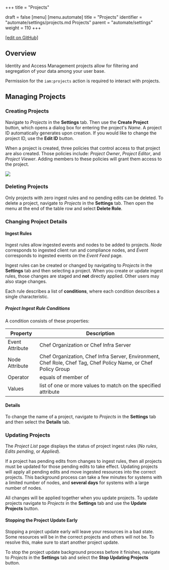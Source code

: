+++
title = "Projects"

draft = false
[menu]
  [menu.automate]
    title = "Projects"
    identifier = "automate/settings/projects.md Projects"
    parent = "automate/settings"
    weight = 110
+++

[\[edit on GitHub\]](https://github.com/chef/automate/blob/master/components/docs-chef-io/content/automate/projects.md)

## Overview

Identity and Access Management projects allow for filtering and segregation of your data among your user base.

Permission for the `iam:projects` action is required to interact with projects.

## Managing Projects

### Creating Projects

Navigate to _Projects_ in the **Settings** tab. Then use the **Create Project** button, which opens a dialog box for entering the project's _Name_. A project ID automatically generates upon creation. If you would like to change the project ID, use the **Edit ID** button.

When a project is created, three policies that control access to that project are also created. Those policies include: _Project Owner_, _Project Editor_, and _Project Viewer_. Adding members to these policies will grant them access to the project.

![](/images/automate/settings-projects.png)

### Deleting Projects

Only projects with zero ingest rules and no pending edits can be deleted. To delete a project, navigate to _Projects_ in the **Settings** tab. Then open the menu at the end of the table row and select **Delete Role**.

### Changing Project Details

#### Ingest Rules

Ingest rules allow ingested events and nodes to be added to projects. *Node* corresponds to ingested client run and compliance nodes, and *Event* corresponds to ingested events on the _Event Feed_ page. 

Ingest rules can be created or changed by navigating to _Projects_ in the **Settings** tab and then selecting a project. 
When you create or update ingest rules, those changes are staged and **not** directly applied.
Other users may also stage changes.

Each rule describes a list of **conditions**, where each condition describes a single characteristic.

##### Project Ingest Rule Conditions

A condition consists of these properties:

Property               | Description
-----------------------|------------
Event Attribute        | Chef Organization or Chef Infra Server
Node Attribute         | Chef Organization, Chef Infra Server, Environment, Chef Role, Chef Tag, Chef Policy Name, or Chef Policy Group
Operator               | equals of member of
Values                 | list of one or more values to match on the specified attribute

#### Details

To change the name of a project, navigate to _Projects_ in the **Settings** tab and then select the **Details** tab.

### Updating Projects

The _Project List_ page displays the status of project ingest rules (*No rules*, *Edits pending*, or *Applied*).

If a project has pending edits from changes to ingest rules, then all projects must be updated for those pending edits to take effect. Updating projects will apply all pending edits and move ingested resources into the correct projects. This background process can take a few minutes for systems with a limited number of nodes, and **several days** for systems with a large number of nodes. 

All changes will be applied together when you update projects. To update projects navigate to _Projects_ in the **Settings** tab and use the **Update Projects** button.

#### Stopping the Project Update Early

Stopping a project update early will leave your resources in a bad state. Some resources will be in the correct projects and others will not be. To resolve this, make sure to start another project update.

To stop the project update background process before it finishes, navigate to _Projects_ in the **Settings** tab and select the **Stop Updating Projects** button.

